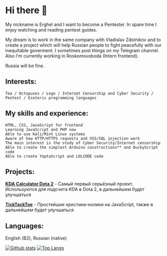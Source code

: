 # Hi there 👋
My nickname is Erghel and I want to become a Pentester. In spare time I enjoy watching and reading pentest guides. 

My dream is to work in the same company with Vladislav Zdolnikov and to create a project which will help Russian people to fight peacefully with our  inequitable goverment. I sometimes post things on my Telegram channel. Also I'm currently working in Roskomsvoboda (Intern frontend). 

Russia will be fine.

## Interests: 
    Tea / Octopuses / Lego / Internet Censorship and Cyber Security / Pentest / Esoteric programming languages

## My skills and experience:
    HTML, CSS, JavaScript for frontend
    Learning JavaScript and PHP now  
    Able to use Kali/Mint Linux systems
    Aware of how HTTP/HTTPS requests and XSS/SQL injection work    
    The main interest is the study of Cyber Security/Internet censorship    
    Able to create the simplest Arduino constructions** and DuckyScript code  
    Able to create YoptaScript and LOLCODE code
    
## Projects:
   **[KDA Calculator Dota 2](https://github.com/Erghel/KDACalcForD2)** - Самый первый серьёзный проект. Используются для подсчета KDA в Dota 2, в дальнейшем будет улучшаться
   
   **[TickTackToe](https://github.com/Erghel/Tick-Tack-Toe)** - Простейшие крестики-нолики на JavaScript, также в дальнейшем будет улучшаться
    
 ## Languages: 
   English (B2), Russian (native)
   

[![Github stats](https://github-readme-stats.vercel.app/api?username=Erghel&hide_border=true&count_private=true&show_icons=true&theme=vision-friendly-dark&include_all_commits=true)](https://github.com/anuraghazra/github-readme-stats) 
[![Top Langs](https://github-readme-stats.vercel.app/api/top-langs/?username=Erghel&hide=smarty,java,actionscript&hide_border=true&theme=vision-friendly-dark&langs_count=10&layout=compact)](https://github.com/anuraghazra/github-readme-stats)

